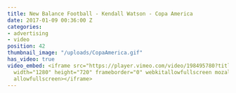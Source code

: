 ```yaml
---
title: New Balance Football - Kendall Watson - Copa America
date: 2017-01-09 00:36:00 Z
categories:
- advertising
- video
position: 42
thumbnail_image: "/uploads/CopaAmerica.gif"
has_video: true
video_embed: <iframe src="https://player.vimeo.com/video/198495780?title=0&byline=0&portrait=0"
  width="1280" height="720" frameborder="0" webkitallowfullscreen mozallowfullscreen
  allowfullscreen></iframe>
---
```


